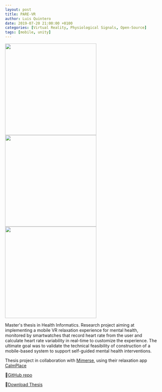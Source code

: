 ```yaml
---
layout: post
title: PARE-VR
author: Luis Quintero
date: 2019-07-20 21:00:00 +0100
categories: [Virtual Reality, Physiological Signals, Open-Source]
tags: [mobile, unity]
---
```


<img src="{{site.baseurl}}/assets/img/portfolio/PARE/App1.png" width="300px">

<img src="{{site.baseurl}}/assets/img/portfolio/PARE/App2.png" width="300px">

<img src="{{site.baseurl}}/assets/img/portfolio/PARE/App3.JPG" width="300px">

Master's thesis in Health Informatics. Research project aiming at implementing a mobile VR relaxation experience for mental health, monitored by smartwatches that record heart rate from the user and calculate heart rate variability in real-time to customize the experience. The ultimate goal was to validate the technical feasibility of construction of a mobile-based system to support self-guided mental health interventions.

Thesis project in collaboration with [Mimerse](https://mimerse.com), using their relaxation app [CalmPlace](https://mimerse.com/products/calm-place/)

📄[GitHub repo](https://github.com/luiseduve/pare-vr/)
			  
📙[Download Thesis]({{site.baseurl}}/assets/files/2019_MasterThesis_LuisQuintero.pdf)
			  
